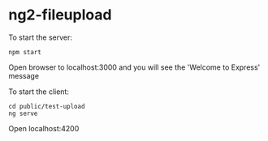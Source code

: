 # ng2-fileupload

To start the server:

```
npm start
```

Open browser to localhost:3000 and you will see the 'Welcome to Express' message


To start the client:

```
cd public/test-upload
ng serve
```

Open localhost:4200
